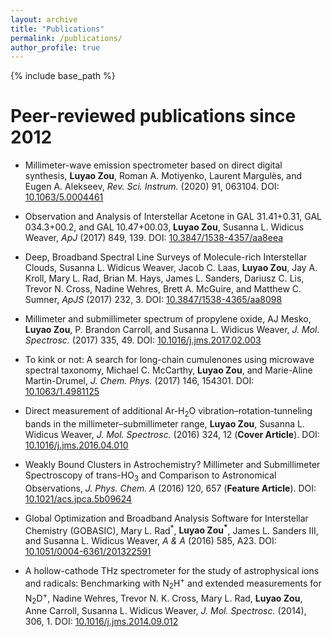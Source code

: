 ```yaml
---
layout: archive
title: "Publications"
permalink: /publications/
author_profile: true
---
```


{% include base_path %}

Peer-reviewed publications since 2012
=====

* Millimeter-wave emission spectrometer based on direct digital synthesis, __Luyao Zou__, Roman A. Motiyenko, Laurent Margulès, and Eugen A. Alekseev, *Rev. Sci. Instrum.* (2020) 91, 063104. DOI: [10.1063/5.0004461](https://doi.org/10.1063/5.0004461)

* Observation and Analysis of Interstellar Acetone in GAL 31.41+0.31, GAL 034.3+00.2, and GAL 10.47+00.03, __Luyao Zou__, Susanna L. Widicus Weaver, *ApJ* (2017) 849, 139. DOI: [10.3847/1538-4357/aa8eea](https://doi.org/10.3847/1538-4357/aa8eea)

* Deep, Broadband Spectral Line Surveys of Molecule-rich Interstellar Clouds, Susanna L. Widicus Weaver, Jacob C. Laas, __Luyao Zou__, Jay A. Kroll, Mary L. Rad, Brian M. Hays, James L. Sanders, Dariusz C. Lis, Trevor N. Cross, Nadine Wehres, Brett A. McGuire, and Matthew C. Sumner,  *ApJS* (2017) 232, 3. DOI: [10.3847/1538-4365/aa8098](https://doi.org/10.3847/1538-4365/aa8098)

* Millimeter and submillimeter spectrum of propylene oxide, AJ Mesko, __Luyao Zou__, P. Brandon Carroll, and Susanna L. Widicus Weaver, *J. Mol. Spectrosc.* (2017) 335, 49. DOI: [10.1016/j.jms.2017.02.003](https://doi.org/10.1016/j.jms.2017.02.003)

* To kink or not: A search for long-chain cumulenones using microwave spectral taxonomy, 
Michael C. McCarthy, __Luyao Zou__, and Marie-Aline Martin-Drumel, *J. Chem. Phys.* (2017) 146, 154301. DOI: [10.1063/1.4981125](https://doi.org/10.1063/1.4981125)

* Direct measurement of additional Ar-H<sub>2</sub>O vibration–rotation-tunneling bands in the millimeter–submillimeter range, __Luyao Zou__, Susanna L. Widicus Weaver, *J. Mol. Spectrosc.* (2016) 324, 12 (**Cover Article**). DOI: [10.1016/j.jms.2016.04.010](https://doi.org/10.1016/j.jms.2016.04.010)

* Weakly Bound Clusters in Astrochemistry? Millimeter and Submillimeter Spectroscopy of trans-HO<sub>3</sub> and Comparison to Astronomical Observations, *J. Phys. Chem. A* (2016) 120, 657 (**Feature Article**). DOI: [10.1021/acs.jpca.5b09624](https://doi.org/10.1021/acs.jpca.5b09624)

* Global Optimization and Broadband Analysis Software for Interstellar Chemistry (GOBASIC), Mary L. Rad<sup>&ast;</sup>, __Luyao Zou<sup>&ast;</sup>__, James L. Sanders III, and Susanna L. Widicus Weaver, *A &amp; A* (2016)  585, A23. DOI: [10.1051/0004-6361/201322591](https://doi.org/10.1051/0004-6361/201322591)

* A hollow-cathode THz spectrometer for the study of astrophysical ions and radicals: Benchmarking with N<sub>2</sub>H<sup>+</sup> and extended measurements for N<sub>2</sub>D<sup>+</sup>, Nadine Wehres, Trevor N. K. Cross, Mary L. Rad, __Luyao Zou__, Anne Carroll, Susanna L. Widicus Weaver, *J. Mol. Spectrosc.* (2014), 306, 1. DOI: [10.1016/j.jms.2014.09.012](https://doi.org/10.1016/j.jms.2014.09.012)


